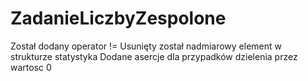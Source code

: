 # ZadanieLiczbyZespolone
Został dodany operator !=
Usunięty został nadmiarowy element w strukturze statystyka
Dodane asercje dla przypadków dzielenia przez wartosc 0
